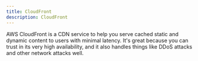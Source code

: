 ```yaml
---
title: CloudFront
description: CloudFront
---
```


AWS CloudFront is a CDN service to help you serve cached static and dynamic content to users with minimal latency. It's great because you can trust in its very high availability, and it also handles things like DDoS attacks and other network attacks well.